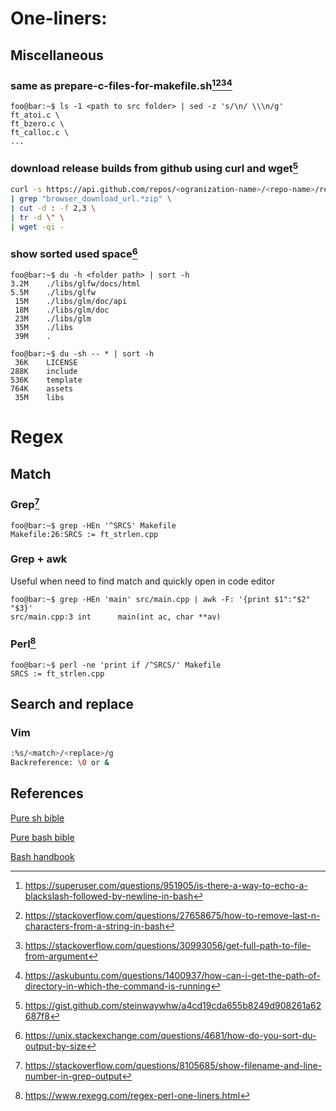 # One-liners:

## Miscellaneous

### same as prepare-c-files-for-makefile.sh[^1][^2][^3][^4]
```console
foo@bar:~$ ls -1 <path to src folder> | sed -z 's/\n/ \\\n/g'
ft_atoi.c \
ft_bzero.c \
ft_calloc.c \
...
```

### download release builds from github using curl and wget[^5]
```bash
curl -s https://api.github.com/repos/<ogranization-name>/<repo-name>/releases/latest \
| grep "browser_download_url.*zip" \
| cut -d : -f 2,3 \
| tr -d \" \
| wget -qi -
```

### show sorted used space[^6]
```console
foo@bar:~$ du -h <folder path> | sort -h
3.2M	./libs/glfw/docs/html
5.5M	./libs/glfw
 15M	./libs/glm/doc/api
 18M	./libs/glm/doc
 23M	./libs/glm
 35M	./libs
 39M	.

foo@bar:~$ du -sh -- * | sort -h
 36K	LICENSE
288K	include
536K	template
764K	assets
 35M	libs
```

# Regex

## Match

### Grep[^7]
```console
foo@bar:~$ grep -HEn '^SRCS' Makefile
Makefile:26:SRCS := ft_strlen.cpp
```

### Grep + awk
Useful when need to find match and quickly open in code editor
```console
foo@bar:~$ grep -HEn 'main' src/main.cpp | awk -F: '{print $1":"$2" "$3}'
src/main.cpp:3 int      main(int ac, char **av)
```

### Perl[^8]
```console
foo@bar:~$ perl -ne 'print if /^SRCS/' Makefile
SRCS := ft_strlen.cpp
```

## Search and replace

### Vim
```bash
:%s/<match>/<replace>/g
Backreference: \0 or &
```

## References
[Pure sh bible](https://github.com/dylanaraps/pure-sh-bible)

[Pure bash bible](https://github.com/dylanaraps/pure-bash-bible)

[Bash handbook](https://github.com/denysdovhan/bash-handbook)

[^1]: https://superuser.com/questions/951905/is-there-a-way-to-echo-a-blackslash-followed-by-newline-in-bash

[^2]: https://stackoverflow.com/questions/27658675/how-to-remove-last-n-characters-from-a-string-in-bash

[^3]: https://stackoverflow.com/questions/30993056/get-full-path-to-file-from-argument

[^4]: https://askubuntu.com/questions/1400937/how-can-i-get-the-path-of-directory-in-which-the-command-is-running

[^5]: https://gist.github.com/steinwaywhw/a4cd19cda655b8249d908261a62687f8

[^6]: https://unix.stackexchange.com/questions/4681/how-do-you-sort-du-output-by-size

[^7]: https://stackoverflow.com/questions/8105685/show-filename-and-line-number-in-grep-output

[^8]: https://www.rexegg.com/regex-perl-one-liners.html
